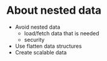 # About nested data
- Avoid nested data
  - load/fetch data that is needed
  - security
- Use flatten data structures
- Create scalable data
